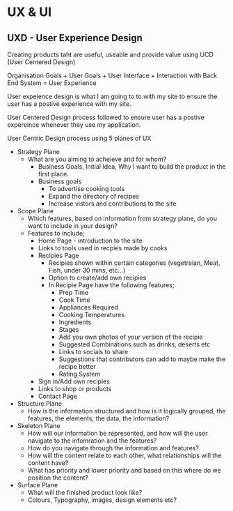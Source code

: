 # UX & UI

## UXD - User Experience Design

Creating products taht are useful, useable and provide value using UCD (User Centered Design)

Organisation Goals + User Goals + User Interface + Interaction with Back End System = User Experience

User expeience design is what I am going to to with my site to ensure the user has a postive experience with my site.

User Centered Design process followed to ensure user has a postive expereince whenever they use my application.

User Centric Design process using 5 planes of UX

+ Strategy Plane
  + What are you aiming to acheieve and for whom?
    + Business Goals, Initial Idea, Why I want to build the product in the first place.
    + Business goals
      + To advertise cooking tools
      + Expand the directory of recipes 
      + Increase vistors and contributions to the site
+ Scope Plane
  + Which features, based on information from strategy plane, do you want to include in your design?
  + Features to include;
    + Home Page - introduction to the site
    + Links to tools used in recpies made by cooks
    + Recipies Page 
      + Recipies shown within certain categories (vegetraian, Meat, Fish, under 30 mins, etc...)
      + Option to create/add own recipies
      + In Recipie Page have the following features;
        + Prep Time
        + Cook Time
        + Appliances Required
        + Cooking Temperatures
        + Ingredients
        + Stages
        + Add you own photos of your version of the recipie
        + Suggested Combinations such as drinks, deserts etc
        + Links to socials to share
        + Suggestions that contributors can add to maybe make the recipe better
        + Rating System
    + Sign in/Add own recipies
    + Links to shop or products
    + Contact Page
+ Structure Plane
  + How is the information structured and how is it logically grouped, the features, the elements, the data, the information?
+ Skeleton Plane
  + How will our information be represented, and how will the user navigate to the infomration and the features?
  + How do you navigate through the information and features?
  + How will the content relate to each other, what relationships will the content have?
  + What has priority and lower priority and based on this where do we position the content?
+ Surface Plane
  + What will the finished product look like?
  + Colours, Typography, images, design elements etc?
